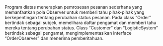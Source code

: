 Program diatas menerapkan pemrosesan pesanan sederhana yang 
memanfaatkan pola Observer untuk memberi tahu pihak-pihak yang 
berkepentingan tentang perubahan status pesanan. Pada class “Order”
bertindak sebagai subjek, memelihara daftar pengamat dan memberi tahu mereka
tentang perubahan status. Class “Customer” dan “LogisticSystem” 
bertindak sebagai pengamat, mengimplementasikan interface “OrderObserver” 
dan menerima pemberitahuan.

